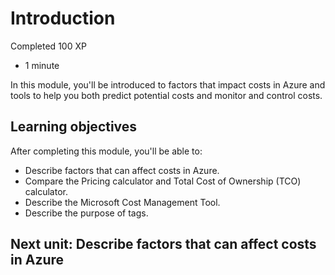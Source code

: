 # **Introduction**

Completed 100 XP

- 1 minute

In this module, you'll be introduced to factors that impact costs in Azure and tools to help you both predict potential costs and monitor and control costs.

## **Learning objectives**

After completing this module, you'll be able to:

- Describe factors that can affect costs in Azure.
- Compare the Pricing calculator and Total Cost of Ownership (TCO) calculator.
- Describe the Microsoft Cost Management Tool.
- Describe the purpose of tags.

## **Next unit: Describe factors that can affect costs in Azure**
